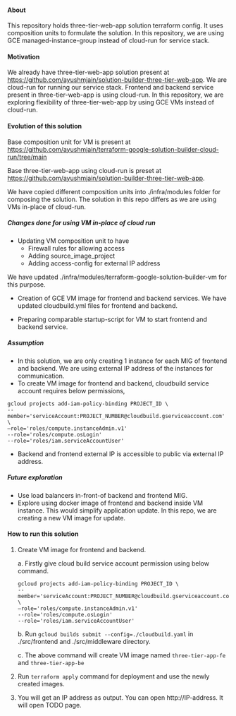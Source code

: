 #### About
This repository holds three-tier-web-app solution terraform config.
It uses composition units to formulate the solution. In this repository, we are using GCE managed-instance-group instead
of cloud-run for service stack.

#### Motivation
We already have three-tier-web-app solution present at https://github.com/ayushmjain/solution-builder-three-tier-web-app.
We are cloud-run for running our service stack. Frontend and backend 
service present in three-tier-web-app is using cloud-run.
In this repository, we are exploring flexibility of three-tier-web-app by using GCE VMs 
instead of cloud-run.

#### Evolution of this solution

Base composition unit for VM is present at https://github.com/ayushmjain/terraform-google-solution-builder-cloud-run/tree/main

Base three-tier-web-app using cloud-run is preset at https://github.com/ayushmjain/solution-builder-three-tier-web-app.

We have copied different composition units into ./infra/modules folder for composing the solution.
The solution in this repo differs as we are using VMs in-place of cloud-run. 

##### Changes done for using VM in-place of cloud run

* Updating VM composition unit to have 
  * Firewall rules for allowing access 
  * Adding source_image_project 
  * Adding access-config for external IP address

    
We have updated ./infra/modules/terraform-google-solution-builder-vm for this purpose. 

* Creation of GCE VM image for frontend and backend services. We have updated
cloudbuild.yml files for frontend and backend.

* Preparing comparable startup-script for VM to start frontend and backend service.

##### Assumption

* In this solution, we are only creating 1 instance for each MIG of frontend and backend.
We are using external IP address of the instances for communication.
* To create VM image for frontend and backend, cloudbuild service account requires
below permissions,
```
gcloud projects add-iam-policy-binding PROJECT_ID \
--member='serviceAccount:PROJECT_NUMBER@cloudbuild.gserviceaccount.com' \
—role='roles/compute.instanceAdmin.v1'
--role='roles/compute.osLogin'
--role='roles/iam.serviceAccountUser'
```
* Backend and frontend external IP is accessible to public via external IP address.
##### Future exploration
* Use load balancers in-front-of backend and frontend MIG.
* Explore using docker image of frontend and backend inside VM instance. 
This would simplify application update. In this repo, we are creating a new VM image for update.


#### How to run this solution

1. Create VM image for frontend and backend. 
   
   a. Firstly give cloud build service account permission using below command.

    ```
    gcloud projects add-iam-policy-binding PROJECT_ID \
    --member='serviceAccount:PROJECT_NUMBER@cloudbuild.gserviceaccount.com' \
    —role='roles/compute.instanceAdmin.v1'
    --role='roles/compute.osLogin'
    --role='roles/iam.serviceAccountUser'
   
    ```

    b. Run `gcloud builds submit --config=./cloudbuild.yaml` in ./src/frontend and 
./src/middleware directory.

    c. The above command will create VM image named `three-tier-app-fe` and 
`three-tier-app-be`

2. Run `terraform apply` command for deployment and use the newly created images.
3. You will get an IP address as output. You can open http://IP-address. It
will open TODO page.

